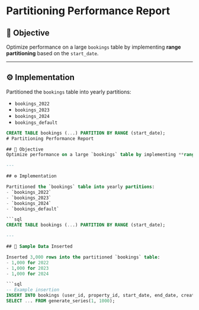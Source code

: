 # Partitioning Performance Report

## 🎯 Objective
Optimize performance on a large `bookings` table by implementing **range partitioning** based on the `start_date`.

---

## ⚙️ Implementation

Partitioned the `bookings` table into yearly partitions:
- `bookings_2022`
- `bookings_2023`
- `bookings_2024`
- `bookings_default`

```sql
CREATE TABLE bookings (...) PARTITION BY RANGE (start_date);
# Partitioning Performance Report

## 🎯 Objective
Optimize performance on a large `bookings` table by implementing **range partitioning** based on the `start_date`.

---

## ⚙️ Implementation

Partitioned the `bookings` table into yearly partitions:
- `bookings_2022`
- `bookings_2023`
- `bookings_2024`
- `bookings_default`

```sql
CREATE TABLE bookings (...) PARTITION BY RANGE (start_date);

---

## 🧪 Sample Data Inserted

Inserted 3,000 rows into the partitioned `bookings` table:
- 1,000 for 2022
- 1,000 for 2023
- 1,000 for 2024

```sql
-- Example insertion
INSERT INTO bookings (user_id, property_id, start_date, end_date, created_at)
SELECT ... FROM generate_series(1, 1000);
